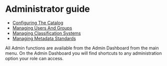 # Administrator guide

-   [Configuring The Catalog](configuring-the-catalog/index.md)
-   [Managing Users And Groups](managing-users-and-groups/index.md)
-   [Managing Classification Systems](managing-classification-systems/index.md)
-   [Managing Metadata Standards](managing-metadata-standards/index.md)

All Admin functions are available from the Admin Dashboard from the main menu. On the Admin Dashboard you will find shortcuts to any administration option your role can access.
